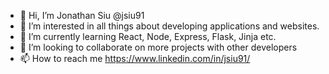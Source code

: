 - 👋 Hi, I’m Jonathan Siu @jsiu91
- 👀 I’m interested in all things about developing applications and websites.
- 🌱 I’m currently learning React, Node, Express, Flask, Jinja etc.
- 💞️ I’m looking to collaborate on more projects with other developers
- 📫 How to reach me https://www.linkedin.com/in/jsiu91/

<!---
jsiu91/jsiu91 is a ✨ special ✨ repository because its `README.md` (this file) appears on your GitHub profile.
You can click the Preview link to take a look at your changes.
--->
